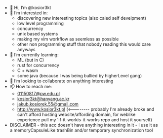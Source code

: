 - 👋 Hi, I’m @kosior3kt
- 👀 I’m interested in:
  - discovering new interesting topics (also caled self develpment)
  - low level programming
  - concurrency
  - unix based systems
  - making my vim workflow as seemless as possible
  - other non programming stuff that nobody reading this would care anyways
- 🌱 I’m currently learning:
  - ML (but in C)
  - rust for concurrency
  - C + wasm
  - some java (because I was being bullied by higherLevel gang)
- 💞️ I’m looking to collaborate on anything interesting
- 📫 How to reach me:
  - 01150817@pw.edu.pl
  - kosior3kt@hanyang.ac.kr
  - jakub.kosiorek.55@gmail.com
  - http://www.kosior3kt.pl (<-------- probably I'm already broke and can't afford hosting website/affording domain, for weblike experience pull my 'if-it-workis-it-works repo and host it yourself)
- DISCLAIMER - this acc doesn't have anything interesting in it - I use it as a memoryCapsuleLike trashBin and/or temporary synchronization tool 

<!---
kosior3kt/kosior3kt is a ✨ special ✨ repository because its `README.md` (this file) appears on your GitHub profile.
You can click the Preview link to take a look at your changes.
--->
